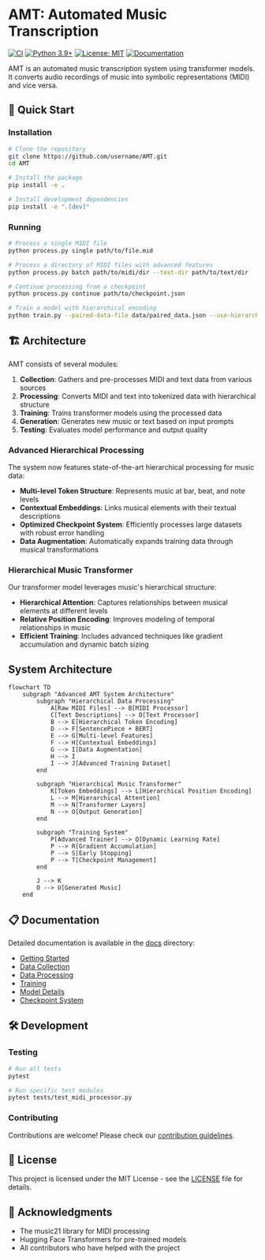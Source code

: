 # AMT: Automated Music Transcription

[![CI](https://github.com/username/AMT/actions/workflows/ci.yml/badge.svg)](https://github.com/username/AMT/actions/workflows/ci.yml)
[![Python 3.9+](https://img.shields.io/badge/python-3.9+-blue.svg)](https://www.python.org/downloads/)
[![License: MIT](https://img.shields.io/badge/License-MIT-yellow.svg)](https://opensource.org/licenses/MIT)
[![Documentation](https://img.shields.io/badge/docs-latest-brightgreen.svg)](https://username.github.io/AMT/)

AMT is an automated music transcription system using transformer models. It converts audio recordings of music into symbolic representations (MIDI) and vice versa.

## 🚀 Quick Start

### Installation

```bash
# Clone the repository
git clone https://github.com/username/AMT.git
cd AMT

# Install the package
pip install -e .

# Install development dependencies
pip install -e ".[dev]"
```

### Running

```bash
# Process a single MIDI file
python process.py single path/to/file.mid

# Process a directory of MIDI files with advanced features
python process.py batch path/to/midi/dir --text-dir path/to/text/dir

# Continue processing from a checkpoint
python process.py continue path/to/checkpoint.json

# Train a model with hierarchical encoding
python train.py --paired-data-file data/paired_data.json --use-hierarchical-encoding
```

## 🏗️ Architecture

AMT consists of several modules:

1. **Collection**: Gathers and pre-processes MIDI and text data from various sources
2. **Processing**: Converts MIDI and text into tokenized data with hierarchical structure
3. **Training**: Trains transformer models using the processed data
4. **Generation**: Generates new music or text based on input prompts
5. **Testing**: Evaluates model performance and output quality

### Advanced Hierarchical Processing

The system now features state-of-the-art hierarchical processing for music data:

- **Multi-level Token Structure**: Represents music at bar, beat, and note levels
- **Contextual Embeddings**: Links musical elements with their textual descriptions
- **Optimized Checkpoint System**: Efficiently processes large datasets with robust error handling
- **Data Augmentation**: Automatically expands training data through musical transformations

### Hierarchical Music Transformer

Our transformer model leverages music's hierarchical structure:

- **Hierarchical Attention**: Captures relationships between musical elements at different levels
- **Relative Position Encoding**: Improves modeling of temporal relationships in music
- **Efficient Training**: Includes advanced techniques like gradient accumulation and dynamic batch sizing

## System Architecture

```mermaid
flowchart TD
    subgraph "Advanced AMT System Architecture"
        subgraph "Hierarchical Data Processing"
            A[Raw MIDI Files] --> B[MIDI Processor]
            C[Text Descriptions] --> D[Text Processor]
            B --> E[Hierarchical Token Encoding]
            D --> F[SentencePiece + BERT]
            E --> G[Multi-level Features]
            F --> H[Contextual Embeddings]
            G --> I[Data Augmentation]
            H --> I
            I --> J[Advanced Training Dataset]
        end
        
        subgraph "Hierarchical Music Transformer"
            K[Token Embeddings] --> L[Hierarchical Position Encoding]
            L --> M[Hierarchical Attention]
            M --> N[Transformer Layers]
            N --> O[Output Generation]
        end
        
        subgraph "Training System"
            P[Advanced Trainer] --> Q[Dynamic Learning Rate]
            P --> R[Gradient Accumulation]
            P --> S[Early Stopping]
            P --> T[Checkpoint Management]
        end
        
        J --> K
        O --> U[Generated Music]
    end
```

## 📋 Documentation

Detailed documentation is available in the [docs](docs/) directory:

- [Getting Started](docs/01_getting_started.md)
- [Data Collection](docs/02_data_collection.md)
- [Data Processing](docs/03_data_processing.md)
- [Training](docs/04_training.md)
- [Model Details](docs/05_model_deep_dive.md)
- [Checkpoint System](docs/checkpoint_system.md)

## 🛠️ Development

### Testing

```bash
# Run all tests
pytest

# Run specific test modules
pytest tests/test_midi_processor.py
```

### Contributing

Contributions are welcome! Please check our [contribution guidelines](CONTRIBUTING.md).

## 📜 License

This project is licensed under the MIT License - see the [LICENSE](LICENSE) file for details.

## 🙏 Acknowledgments

- The music21 library for MIDI processing
- Hugging Face Transformers for pre-trained models
- All contributors who have helped with the project 